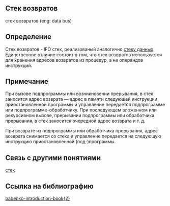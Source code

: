 ## Стек возвратов
cтек возвратов (eng: data bus) 

## Определение
Стек возвратов -  IFO стек, реализованый аналогично [стеку данных](data%20stack.md). Единственное отличие состоит в том, что стек возвратов используется для хранения адресов возвратов из процедур, а не операндов инструкций.
## Примечание
При вызове подпрограммы или возникновении прерывания, в стек заносится адрес возврата — адрес в памяти следующей инструкции приостановленной программы и управление передается подпрограмме или подпрограмме-обработчику. При последующем вложенном или рекурсивном вызове, прерывании подпрограммы или обработчика прерывания, в стек заносится очередной адрес возврата и т. д.

При возврате из подпрограммы или обработчика прерывания, адрес возврата снимается со стека и управление передается на следующую инструкцию приостановленной (под-)программы.

## Связь с другими понятиями
[стек](stack.md)

## Cсылка на библиографию
[babenko-introduction-book{2}](../bibliography/babenko-introduction-book%7B2%7D.md)
